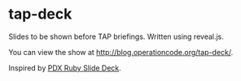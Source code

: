 # tap-deck
Slides to be shown before TAP briefings. Written using reveal.js.

You can view the show at http://blog.operationcode.org/tap-deck/.

Inspired by [PDX Ruby Slide Deck](https://github.com/pdxruby/preshow).

